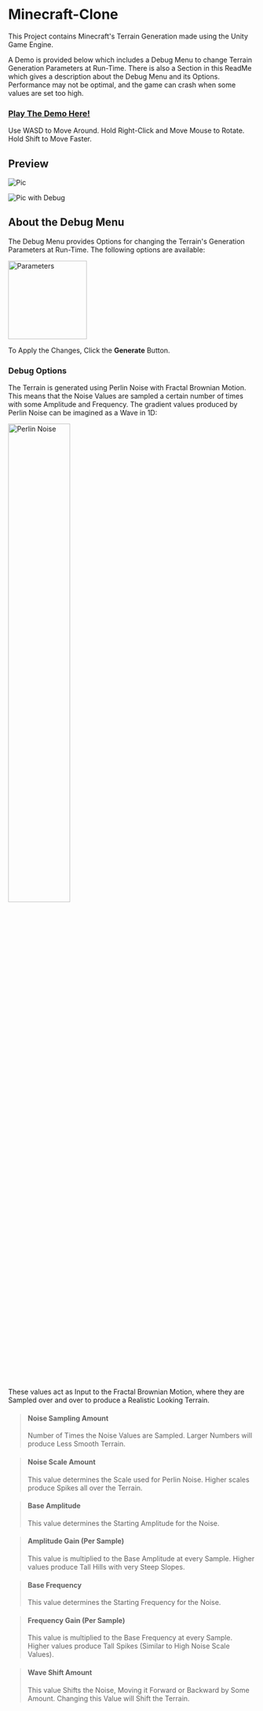 # Minecraft-Clone
This Project contains Minecraft's Terrain Generation made using the Unity Game Engine.

A Demo is provided below which includes a Debug Menu to change Terrain Generation Parameters at Run-Time. There is also a Section in this ReadMe which gives a description about the Debug Menu and its Options. Performance may not be optimal, and the game can crash when some values are set too high.
### [Play The Demo Here!](https://arsh-panesar.itch.io/minecraft-clone)

Use WASD to Move Around.
Hold Right-Click and Move Mouse to Rotate.
Hold Shift to Move Faster.

## Preview

![Pic](https://user-images.githubusercontent.com/43693790/236690216-e9dfee96-9ec9-427c-ae28-34fcf8affdeb.png)

![Pic with Debug](https://user-images.githubusercontent.com/43693790/236690220-f4253e8e-4d85-4f70-9b9b-420f86e54071.png)

## About the Debug Menu
The Debug Menu provides Options for changing the Terrain's Generation Parameters at Run-Time. The following options are available:

<img width="160" alt="Parameters" src="https://user-images.githubusercontent.com/43693790/236690293-45117254-f919-4500-b1a3-be6dabe07d01.png">

To Apply the Changes, Click the **Generate** Button.

### Debug Options
The Terrain is generated using Perlin Noise with Fractal Brownian Motion. This means that the Noise Values are sampled a certain number of times with some Amplitude and Frequency.
The gradient values produced by Perlin Noise can be imagined as a Wave in 1D:

<img width="50%" height="50%" alt="Perlin Noise" src="https://blog.hirnschall.net/perlin-noise/resources/img/perlin-noise-1d.webp">

These values act as Input to the Fractal Brownian Motion, where they are Sampled over and over to produce a Realistic Looking Terrain.

> #### Noise Sampling Amount
> Number of Times the Noise Values are Sampled. 
> Larger Numbers will produce Less Smooth Terrain. 

> #### Noise Scale Amount
> This value determines the Scale used for Perlin Noise. 
> Higher scales produce Spikes all over the Terrain.

> #### Base Amplitude
> This value determines the Starting Amplitude for the Noise. 

> #### Amplitude Gain (Per Sample)
> This value is multiplied to the Base Amplitude at every Sample.
> Higher values produce Tall Hills with very Steep Slopes.

> #### Base Frequency
> This value determines the Starting Frequency for the Noise.

> #### Frequency Gain (Per Sample)
> This value is multiplied to the Base Frequency at every Sample.
> Higher values produce Tall Spikes (Similar to High Noise Scale Values).

> #### Wave Shift Amount
> This value Shifts the Noise, Moving it Forward or Backward by Some Amount.
> Changing this Value will Shift the Terrain.
